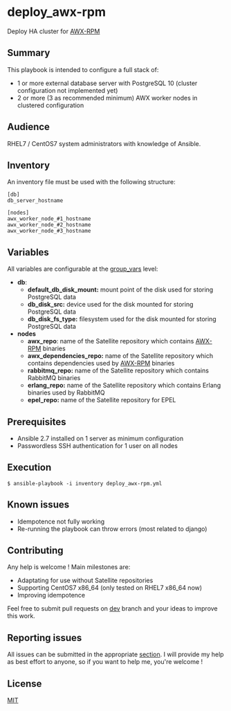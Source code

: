 # deploy_awx-rpm
Deploy HA cluster for [AWX-RPM](https://github.com/MrMEEE/awx-build)

## Summary
This playbook is intended to configure a full stack of:
- 1 or more external database server with PostgreSQL 10 (cluster configuration not implemented yet)
- 2 or more (3 as recommended minimum) AWX worker nodes in clustered configuration

## Audience
RHEL7 / CentOS7 system administrators with knowledge of Ansible.

## Inventory
An inventory file must be used with the following structure:
```
[db]
db_server_hostname

[nodes]
awx_worker_node_#1_hostname
awx_worker_node_#2_hostname
awx_worker_node_#3_hostname
```
## Variables
All variables are configurable at the [group_vars](https://github.com/powertim/deploy_awx-rpm/tree/master/group_vars) level:
- **db**:
  - **default_db_disk_mount:** mount point of the disk used for storing PostgreSQL data
  - **db_disk_src:** device used for the disk mounted for storing PostgreSQL data
  - **db_disk_fs_type:** filesystem used for the disk mounted for storing PostgreSQL data
- **nodes**
  - **awx_repo**: name of the Satellite repository which contains [AWX-RPM](https://github.com/MrMEEE/awx-build) binaries
  - **awx_dependencies_repo:** name of the Satellite repository which contains dependencies used by [AWX-RPM](https://github.com/MrMEEE/awx-build) binaries
  - **rabbitmq_repo:** name of the Satellite repository which contains RabbitMQ binaries
  - **erlang_repo:** name of the Satellite repository which contains Erlang binaries used by RabbitMQ
  - **epel_repo:** name of the Satellite repository for EPEL

## Prerequisites
- Ansible 2.7 installed on 1 server as minimum configuration
- Passwordless SSH authentication for 1 user on all nodes

## Execution
```
$ ansible-playbook -i inventory deploy_awx-rpm.yml
```

## Known issues
- Idempotence not fully working
- Re-running the playbook can throw errors (most related to django)

## Contributing
Any help is welcome !
Main milestones are:
- Adaptating for use without Satellite repositories
- Supporting CentOS7 x86_64 (only tested on RHEL7 x86_64 now)
- Improving idempotence

Feel free to submit pull requests on [dev](https://github.com/powertim/deploy_awx-rpm/tree/dev) branch and your ideas to improve this work.

## Reporting issues
All issues can be submitted in the appropriate [section](https://github.com/powertim/deploy_awx-rpm/issues).
I will provide my help as best effort to anyone, so if you want to help me, you're welcome !

## License
[MIT](https://github.com/powertim/deploy_awx-rpm/blob/master/LICENSE)
